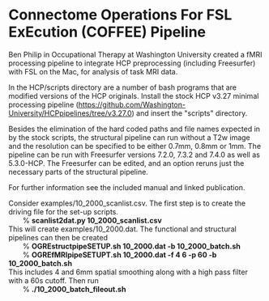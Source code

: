 # Connectome Operations For FSL ExEcution (COFFEE) Pipeline  

Ben Philip in Occupational Therapy at Washington University created a fMRI processing pipeline to integrate HCP preprocessing (including Freesurfer) with FSL on the Mac, for analysis of task MRI data.

In the HCP/scripts directory are a number of bash programs that are modified versions of the HCP originals. Install the stock HCP v3.27 minimal processing pipeline (https://github.com/Washington-University/HCPpipelines/tree/v3.27.0) and insert the "scripts" directory.

Besides the elimination of the hard coded paths and file names expected in by the stock scripts, the structural pipeline can run without a T2w image and the resolution can be specified to be either 0.7mm, 0.8mm or 1mm.  The pipeline can be run with Freesurfer versions 7.2.0, 7.3.2 and 7.4.0 as well as 5.3.0-HCP.  The Freesurfer can be edited, and an option reruns just the necessary parts of the structural pipeline.

For further information see the included manual and linked publication.

Consider examples/10_2000_scanlist.csv. The first step is to create the driving file for the set-up scripts.  
&emsp;&emsp;% **scanlist2dat.py 10_2000_scanlist.csv**  
This will create examples/10_2000.dat. The functional and structural pipelines can then be created  
&emsp;&emsp;% **OGREstructpipeSETUP.sh 10_2000.dat -b 10_2000_batch.sh**  
&emsp;&emsp;% **OGREfMRIpipeSETUPT.sh 10_2000.dat -f 4 6 -p 60 -b 10_2000_batch.sh**  
This includes 4 and 6mm spatial smoothing along with a high pass filter with a 60s cutoff. Then run  
&emsp;&emsp;% **./10_2000_batch_fileout.sh**
